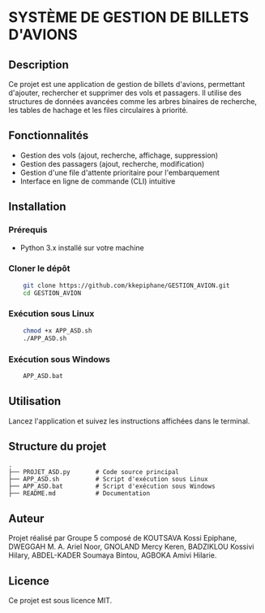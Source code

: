 # SYSTÈME DE GESTION DE BILLETS D'AVIONS

## Description
Ce projet est une application de gestion de billets d'avions, permettant d'ajouter, rechercher et supprimer des vols et passagers. Il utilise des structures de données avancées comme les arbres binaires de recherche, les tables de hachage et les files circulaires à priorité.

## Fonctionnalités
- Gestion des vols (ajout, recherche, affichage, suppression)
- Gestion des passagers (ajout, recherche, modification)
- Gestion d'une file d'attente prioritaire pour l'embarquement
- Interface en ligne de commande (CLI) intuitive

## Installation
### Prérequis
- Python 3.x installé sur votre machine

### Cloner le dépôt
```sh
    git clone https://github.com/kkepiphane/GESTION_AVION.git
    cd GESTION_AVION
```

### Exécution sous Linux
```sh
    chmod +x APP_ASD.sh
    ./APP_ASD.sh
```

### Exécution sous Windows
```sh
    APP_ASD.bat
```

## Utilisation
Lancez l'application et suivez les instructions affichées dans le terminal.

## Structure du projet
```
.
├── PROJET_ASD.py       # Code source principal
├── APP_ASD.sh          # Script d'exécution sous Linux
├── APP_ASD.bat         # Script d'exécution sous Windows
├── README.md           # Documentation
```

## Auteur
Projet réalisé par Groupe 5 composé de KOUTSAVA Kossi Epiphane, DWEGGAH M. A. Ariel Noor, GNOLAND Mercy Keren, BADZIKLOU Kossivi Hilary, ABDEL-KADER Soumaya Bintou, AGBOKA Amivi Hilarie.

## Licence
Ce projet est sous licence MIT.


